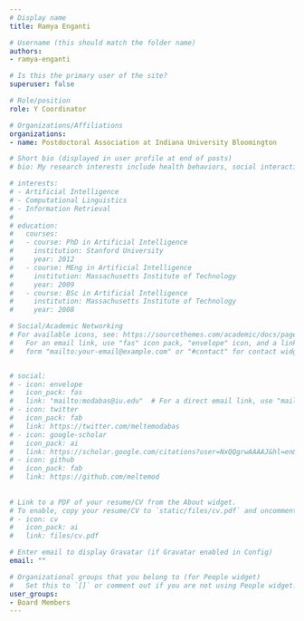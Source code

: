 ```yaml
---
# Display name
title: Ramya Enganti

# Username (this should match the folder name)
authors:
- ramya-enganti

# Is this the primary user of the site?
superuser: false

# Role/position
role: Y Coordinator

# Organizations/Affiliations
organizations:
- name: Postdoctoral Association at Indiana University Bloomington

# Short bio (displayed in user profile at end of posts)
# bio: My research interests include health behaviors, social interaction in online platforms and public opinion formation.

# interests:
# - Artificial Intelligence
# - Computational Linguistics
# - Information Retrieval
# 
# education:
#   courses:
#   - course: PhD in Artificial Intelligence
#     institution: Stanford University
#     year: 2012
#   - course: MEng in Artificial Intelligence
#     institution: Massachusetts Institute of Technology
#     year: 2009
#   - course: BSc in Artificial Intelligence
#     institution: Massachusetts Institute of Technology
#     year: 2008

# Social/Academic Networking
# For available icons, see: https://sourcethemes.com/academic/docs/page-builder/#icons
#   For an email link, use "fas" icon pack, "envelope" icon, and a link in the
#   form "mailto:your-email@example.com" or "#contact" for contact widget.


# social:
# - icon: envelope
#   icon_pack: fas
#   link: "mailto:modabas@iu.edu"  # For a direct email link, use "mailto:test@example.org".
# - icon: twitter
#   icon_pack: fab
#   link: https://twitter.com/meltemodabas
# - icon: google-scholar
#   icon_pack: ai
#   link: https://scholar.google.com/citations?user=NxQQgrwAAAAJ&hl=en&oi=ao
# - icon: github
#   icon_pack: fab
#   link: https://github.com/meltemod
  
  
# Link to a PDF of your resume/CV from the About widget.
# To enable, copy your resume/CV to `static/files/cv.pdf` and uncomment the lines below.
# - icon: cv
#   icon_pack: ai
#   link: files/cv.pdf

# Enter email to display Gravatar (if Gravatar enabled in Config)
email: ""

# Organizational groups that you belong to (for People widget)
#   Set this to `[]` or comment out if you are not using People widget.
user_groups:
- Board Members
---
```


